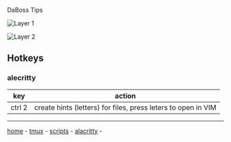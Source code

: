 DaBoss Tips 


![Layer 1](file:///home/daboss/knowledge/images/corne-l1.png)

![Layer 2](file:///home/daboss/knowledge/images/corne-l2.png)


## Hotkeys 

### alecritty
| key         | action                        |
|-------------|-------------------------------|
| ctrl 2      | create hints (letters) for files, press leters to open in VIM  


----
[home](file:///home/daboss/knowledge/output/tmux.html) - [tmux](file:///home/daboss/knowledge/output/tmux.html) - [scripts](file:///home/daboss/knowledge/output/scripts.html) - [alacritty](file:///home/daboss/knowledge/output/alacritt.html) - 



